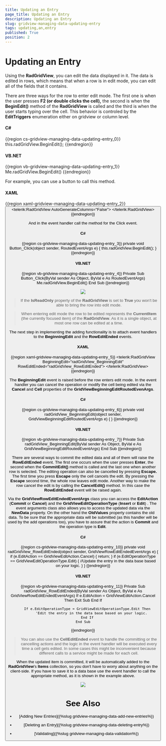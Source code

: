 ```yaml
---
title: Updating an Entry
page_title: Updating an Entry
description: Updating an Entry
slug: gridview-managing-data-updating-entry
tags: updating,an,entry
published: True
position: 2
---
```


# Updating an Entry

Using the __RadGridView__, you can edit the data displayed in it. The data is edited in rows, which means that when a row is in edit mode, you can edit all of the fields that it contains.

There are three ways for the row to enter edit mode. The first one is when the user presses __F2 (or double clicks the cell),__ the second is when the __BeginEdit()__ method of the __RadGridView__ is called and the third is when the user starts typing over the cell. This behavior is controled by the __EditTriggers__ enumeration either on gridview or column level.

#### __C#__

{{region cs-gridview-managing-data-updating-entry_0}}
	this.radGridView.BeginEdit();
{{endregion}}

#### __VB.NET__

{{region vb-gridview-managing-data-updating-entry_1}}
	Me.radGridView.BeginEdit()
{{endregion}}

For example, you can use a button to call this method.

#### __XAML__

{{region xaml-gridview-managing-data-updating-entry_2}}
	<StackPanel x:Name="LayoutRoot">
	    <Button Content="Edit"
	    Click="Button_Click" />
	    <telerik:RadGridView AutoGenerateColumns="False">
	        <!--...-->
	    </telerik:RadGridView>
	</StackPanel>
{{endregion}}

And in the event handler call the method for the Click event.

#### __C#__

{{region cs-gridview-managing-data-updating-entry_3}}
	private void Button_Click(object sender, RoutedEventArgs e)
	{
	    this.radGridView.BeginEdit();
	}
{{endregion}}

#### __VB.NET__

{{region vb-gridview-managing-data-updating-entry_4}}
	Private Sub Button_Click(ByVal sender As Object, ByVal e As RoutedEventArgs)
	    Me.radGridView.BeginEdit()
	End Sub
{{endregion}}

![](images/RadGridView_EditingItems_1.png)

>If the __IsReadOnly__ property of the __RadGridView__ is set to __True__ you won't be able to bring the row into edit mode.

>When entering edit mode the row to be edited represents the __CurrentItem__ (the currently focused item) of the __RadGridView__. As it is a single object, at most one row can be edited at a time.

The next step in implementing the adding functionality is to attach event handlers to the __BeginningEdit__ and the __RowEditEnded__ events.

#### __XAML__

{{region xaml-gridview-managing-data-updating-entry_5}}
	<telerik:RadGridView BeginningEdit="radGridView_BeginningEdit"
	             RowEditEnded="radGridView_RowEditEnded">
	    <!--...-->
	</telerik:RadGridView>
{{endregion}}


The __BeginningEdit__ event is raised before the row enters edit mode. In the event handler you can cancel the operation or modify the cell being edited via the __Cancel__ and __Cell__ properties of the __GridViewBeginningEditRoutedEvenArgs__.

#### __C#__

{{region cs-gridview-managing-data-updating-entry_6}}
	private void radGridView_BeginningEdit(object sender, GridViewBeginningEditRoutedEventArgs e)
	{
	}
{{endregion}}

#### __VB.NET__

{{region vb-gridview-managing-data-updating-entry_7}}
	Private Sub radGridView_BeginningEdit(ByVal sender As Object, ByVal e As GridViewBeginningEditRoutedEventArgs)
	End Sub
{{endregion}}

There are several ways to commit the edited data and all of them will raise the __RowEditEnded__ event. The first one occurs when the user presses __Enter__, the second when the __CommitEdit()__ method is called and the last one when another row is selected. The editing operation can also be cancelled by pressing __Escape.__ The first time you press __Escape__ only the cell cancels the edit. By pressing the __Escape__ second time, the whole row leaves edit mode. Another way to make the row cancel the edit is by calling the __CancelEdit()__ method. In this case the __RowEditEnded__ event will be raised again.

Via the __GridViewRowEditEndedEventArgs__ class you can access the __EditAction__ (__Commit__ or __Cancel__) and the __GridViewEditOperationType__ (__Insert__ or __Edit__) . The event arguments class also allows you to access the updated data via the __NewData__ property. On the other hand the __OldValues__ property contains the old data. To be sure that the appropriate data will be submitted (as this handler will be used by the add operations too), you have to assure that the action is __Commit__ and the operation type is __Edit__.

#### __C#__

{{region cs-gridview-managing-data-updating-entry_10}}
	private void radGridView_RowEditEnded(object sender, GridViewRowEditEndedEventArgs e)
	{
	    if (e.EditAction == GridViewEditAction.Cancel)
	    {
	        return;
	    }
	    if (e.EditOperationType == GridViewEditOperationType.Edit)
	    {
	        //Update the entry in the data base based on your logic.
	    }
	}
{{endregion}}

#### __VB.NET__

{{region vb-gridview-managing-data-updating-entry_11}}
	Private Sub radGridView_RowEditEnded(ByVal sender As Object, ByVal e As GridViewRowEditEndedEventArgs)
	    If e.EditAction = GridViewEditAction.Cancel Then
	        Exit Sub
	    End If
	
	    If e.EditOperationType = GridViewEditOperationType.Edit Then
	        'Edit the entry in the data base based on your logic.
	    End If
	End Sub
{{endregion}}

>You can also use the __CellEditEnded__ event to handle the committing or the cancelling actions and the logic in the event handler will be executed every time a cell gets edited. In some cases this might be inconvenient because different calls to a service might be made for each cell.

When the updated item is committed, it will be automatically added to the __RadGridView__'s __Items__ collection, so you don't have to worry about anything on the client-side. If you have to save it to a data base use the event handler to call the appropriate method, as it is shown in the example above.

![](images/RadGridView_EditingItems_2.png)

# See Also

 * [Adding New Entries]({%slug gridview-managing-data-add-new-entries%})

 * [Deleting an Entry]({%slug gridview-managing-data-deleting-entry%})

 * [Validating]({%slug gridview-managing-data-validation%})
